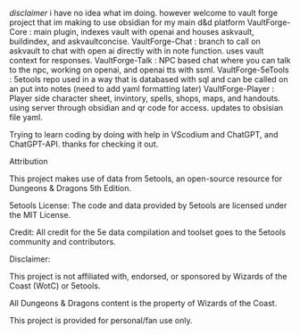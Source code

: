 *disclaimer* i have no idea what im doing.
however welcome to vault forge project that im making to use obsidian for my main d&d platform
VaultForge-Core : main plugin, indexes vault with openai and houses askvault, buildindex, and askvaultconcise.
VaultForge-Chat : branch to call on askvault to chat with open ai directly with in note function. uses vault context for responses.
VaultForge-Talk : NPC based chat where you can talk to the npc, working on openai, and openai tts with ssml. 
VaultForge-5eTools : 5etools repo used in a way that is databased with sql and can be called on an put into notes (need to add yaml formatting later)
VaultForge-Player : Player side character sheet, invintory, spells, shops, maps, and handouts. using server through obsidian and qr code for access. updates to obsisian file yaml.

Trying to learn coding by doing with help in VScodium and ChatGPT, and ChatGPT-API. 
thanks for checking it out.

Attribution

This project makes use of data from 5etools, an open-source resource for Dungeons & Dragons 5th Edition.

5etools License: The code and data provided by 5etools are licensed under the MIT License.

Credit: All credit for the 5e data compilation and toolset goes to the 5etools community and contributors.

Disclaimer:

This project is not affiliated with, endorsed, or sponsored by Wizards of the Coast (WotC) or 5etools.

All Dungeons & Dragons content is the property of Wizards of the Coast.

This project is provided for personal/fan use only.
